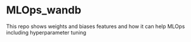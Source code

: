 # MLOps_wandb
This repo shows weights and biases features and how it can help MLOps including hyperparameter tuning
